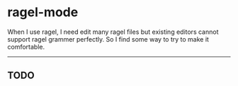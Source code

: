 # ragel-mode

When I use ragel, I need edit many ragel files but existing editors cannot support ragel grammer perfectly. So I find some way to try to make it comfortable.

---

## TODO



